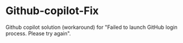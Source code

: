 # Github-copilot-Fix
Github copilot solution (workaround) for "Failed to launch GitHub login process. Please try again".
